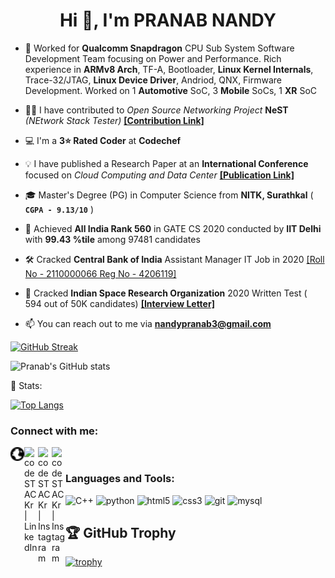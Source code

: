 <h1 align="center"><b>Hi 👋, I'm PRANAB NANDY</b></h1>

- 💊 Worked for **Qualcomm Snapdragon** CPU Sub System Software Development Team focusing on Power and Performance. Rich experience in **ARMv8 Arch**, TF-A, Bootloader, **Linux Kernel Internals**,  Trace-32/JTAG, **Linux Device Driver**, Andriod, QNX, Firmware Development. Worked on 1 **Automotive** SoC, 3 **Mobile** SoCs, 1 **XR** SoC
- 👨‍💻 I have contributed to _Open Source Networking Project_ **NeST** _(NEtwork Stack Tester)_  [**[Contribution Link]**](https://gitlab.com/nitk-nest/nest/-/merge_requests/123)
- 💻 I'm a **3⭐ Rated Coder** at **Codechef**
- 💡 I have published a Research Paper at an **International Conference** focused on _Cloud Computing and Data Center_ [**[Publication Link]**](https://ieeexplore.ieee.org/document/10427039)
-  🎓 Master's Degree (PG) in Computer Science from **NITK, Surathkal** ( **`CGPA - 9.13/10`** )
- 🔑 Achieved **All India Rank 560** in GATE CS 2020 conducted by **IIT Delhi** with **99.43 %tile** among 97481 candidates
- 🛠 Cracked **Central Bank of India** Assistant Manager IT Job in 2020 [[Roll No - 2110000066 Reg No - 4206119]](https://centralbankofindia.co.in/sites/default/files/WAITLIST_NOTIFICATION.pdf)
- 🔱 Cracked **Indian Space Research Organization** 2020 Written Test ( 594 out of 50K candidates) [**[Interview Letter]**](https://drive.google.com/file/d/1NPiD4g-x_qgi6Og8iV0ZkUkTiukji1kg/view?usp=sharing)

- 📫 You can reach out to me via  **nandypranab3@gmail.com**

 [![GitHub Streak](http://github-readme-streak-stats.herokuapp.com?user=pranabnandy&theme=vue-dark&date_format=M%20j%5B%2C%20Y%5D)](https://git.io/streak-stats)

![Pranab's GitHub stats](https://github-readme-stats.vercel.app/api?username=pranabnandy&theme=tokyonight)


 📶 Stats:<br>
<!--  TOP LANGUAGES STATISTICS -->
 [![Top Langs](https://github-readme-stats.vercel.app/api/top-langs/?username=pranabnandy&theme=dark&layout=compact&align=right&width=40%)](https://github.com/anuraghazra/github-readme-stats)
 
### Connect with me:

[<img align="left" alt="codeSTACKr.com" width="22px" src="https://raw.githubusercontent.com/iconic/open-iconic/master/svg/globe.svg" />][website]

[<img align="left" alt="codeSTACKr | LinkedIn" width="22px" src="https://cdn.jsdelivr.net/npm/simple-icons@v3/icons/linkedin.svg" />][linkedin]
[<img align="left" alt="codeSTACKr | Instagram" width="22px" src="https://cdn.jsdelivr.net/npm/simple-icons@v3/icons/gitlab.svg" />][gitlab]
[<img align="left" alt="codeSTACKr | Instagram" width="22px" src="https://cdn.jsdelivr.net/npm/simple-icons@v3/icons/gitlab.svg" />][gitlab2]


<br />


### Languages and Tools:



<p align="left">
<img src="https://i.pinimg.com/originals/99/f8/87/99f887833c475448723d3c9ac16c179b.png" alt="C++" width="40" height="40"/> 
<img src="https://cdn3.iconfinder.com/data/icons/logos-and-brands-adobe/512/267_Python-512.png" alt="python" width="40" height="40"/> 
<img src="https://upload.wikimedia.org/wikipedia/commons/thumb/6/61/HTML5_logo_and_wordmark.svg/512px-HTML5_logo_and_wordmark.svg.png" alt="html5" height="40"/> 
<img src="https://upload.wikimedia.org/wikipedia/commons/thumb/d/d5/CSS3_logo_and_wordmark.svg/1200px-CSS3_logo_and_wordmark.svg.png" alt="css3" height="40"/> 

<img src="https://www.vectorlogo.zone/logos/git-scm/git-scm-icon.svg" alt="git" width="40" height="40"/> 
<img src="https://i.pinimg.com/originals/50/f1/58/50f1582a95bdac10f1c3fa295c8b947b.png" alt="mysql" width="40" height="40"/>

</p>

 

[website]: https://pranabnandy.github.io
[youtube]: https://www.youtube.com/channel/UCzDN6ON3sJTHi3fP4wlttRQ
[gmail]: nandypranab3@gmail.com
[linkedin]: https://linkedin.com/in/pranab-nandy
[gitlab]: https://gitlab.com/PranabNandy
[gitlab2]: https://gitlab.com/PranabNandy2


## 🏆 GitHub Trophy
[![trophy](https://github-profile-trophy.vercel.app/?username=PranabNandy&column=5&theme=matrix)](https://github-profile-trophy.vercel.app/?username=PranabNandy&column=5)

